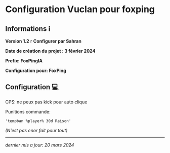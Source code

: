 # Configuration Vuclan pour foxping


## Informations ℹ️

**Version 1.2**
r
**Configurer par Sahran**

**Date de création du projet : 3 février 2024**

**Prefix: FoxPingIA**


**Configuration pour: FoxPing**


## Configuration 💻
CPS: ne peux pas kick pour auto clique

Punitions commande:    

    'tempban %player% 30d Raison'
                  
_(N'est pas enor fait pour tout)_
______

_dernier mis a jour: 20 mars 2024_
